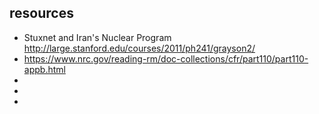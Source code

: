 ## resources
- Stuxnet and Iran's Nuclear Program http://large.stanford.edu/courses/2011/ph241/grayson2/
- https://www.nrc.gov/reading-rm/doc-collections/cfr/part110/part110-appb.html
- 
- 
-  
